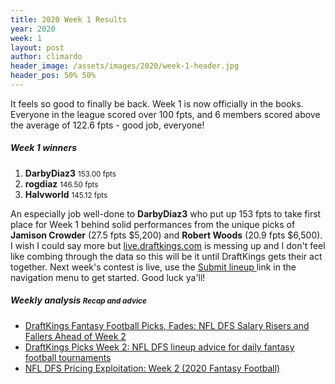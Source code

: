 ```yaml
---
title: 2020 Week 1 Results
year: 2020
week: 1
layout: post
author: climardo
header_image: /assets/images/2020/week-1-header.jpg
header_pos: 50% 50%
---
```

It feels so good to finally be back. Week 1 is now officially in the books. Everyone in the league scored over 100 fpts, and 6 members scored above the average of 122.6 fpts - good job, everyone! 

##### Week 1 winners
1. **DarbyDiaz3** <small class="text-muted">153.00 fpts</small>
2. **rogdiaz** <small class="text-muted">146.50 fpts</small>
3. **Halvworld** <small class="text-muted">145.12 fpts</small>

An especially job well-done to **DarbyDiaz3** who put up 153 fpts to take first place for Week 1 behind solid performances from the unique picks of **Jamison Crowder** (27.5 fpts $5,200) and **Robert Woods** (20.9 fpts $6,500). I wish I could say more but [live.draftkings.com](live.draftkings.com) is messing up and I don't feel like combing through the data so this will be it until DraftKings gets their act together. Next week's contest is live, use the [Submit lineup <i class="fas fa-football-ball"></i>](https://www.draftkings.com/draft/contest/92071738) link in the navigation menu to get started. Good luck ya'll!

##### Weekly analysis <small class="text-muted">Recap and advice</small>
- [DraftKings Fantasy Football Picks, Fades: NFL DFS Salary Risers and Fallers Ahead of Week 2](https://dknation.draftkings.com/playbook/2020/9/14/21437120/draftkings-fantasy-football-salary-nfl-week-2-marquise-brown-ravens-deandre-hopkins-picks-fades)
- [DraftKings Picks Week 2: NFL DFS lineup advice for daily fantasy football tournaments](https://www.sportingnews.com/us/fantasy/list/draftkings-picks-week-2-nfl-dfs-lineup-advice-daily-fantasy-football-tournaments/pl1098qbaehg1fg1owz9l0g3h/2)
- [NFL DFS Pricing Exploitation: Week 2 (2020 Fantasy Football)](https://www.fantasypros.com/2020/09/nfl-dfs-pricing-exploitation-week-2-2020-fantasy-football/)
